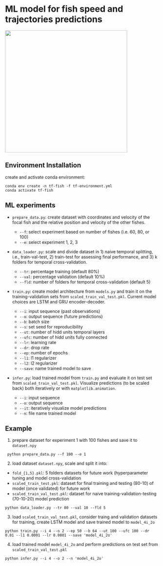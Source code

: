 # ML model for fish speed and trajectories predictions

<img src="./predictions_4i_2o.gif" width="400" height="400">

## Environment Installation
create and activate conda environment:
```{r}
conda env create -n tf-fish -f tf-environment.yml
conda activate tf-fish 
```

## ML experiments

* `prepare_data.py`: create dataset with coordinates and velocity of the focal fish  and the relative position and velocity of the other fishes.
  * `--f`: select experiment based on number of fishes (i.e. 60, 80, or 100)
  * `--e`: select experiment 1, 2, 3

* `data_loader.py`: scale and divide dataset in 1) naive temporal splitting, i.e., train-val-test, 2) train-test for assessing final performance, and 3) k folders for temporal cross-validation.
  * `--tr`: percentage training (default 80%)
  * `--val`: percentage validation (default 10%)
  * `--fld`: number of folders for temporal cross-validation (default 5)

* `train.py`: create model architecture from `models.py` and train it on the training-validation sets from `scaled_train_val_test.pkl`. Current model choices are LSTM and GRU encoder-decoder.
  * `--i`: input sequence (past observations)
  * `--o`: output sequence (future predictions)
  * `--b`: batch size
  * `--s`: set seed for reproducibility 
  * `--ut`: number of hidd units temporal layers
  * `--ufc`: number of hidd units fully connected
  * `--lr`: learning rate
  * `--dr`: drop rate
  * `--ep`: number of epochs
  * `--l1`: l1 regularizer
  * `--l2`: l2 regularizer
  * `--save`: name trained model to save

* `infer.py`: load trained model from `train.py` and evaluate it on test set from `scaled_train_val_test.pkl`. Visualize predictions (to be scaled back) both iteratively or with `matplotlib.animation`.
  * `--i`: input sequence
  * `--o`: output sequence
  * `--it`: iteratively visualize model predictions
  * `--n`: file name trained model

## Example
1. prepare dataset for experiment 1 with 100 fishes and save it to `dataset.npy`
```{r}
 python prepare_data.py --f 100 --e 1
```  

2. load dataset `dataset.npy`, scale and split it into:
  * `fold_{1,5}.pkl`: 5 folders datasets for future work (hyperparameter tuning and model cross-validation
  * `scaled_train_test.pkl`: dataset for final training and testing (80-10) of model (once validated) for future work 
  * `scaled_train_val_test.pkl`: dataset for naive training-validation-testing (70-10-20) model prediction
```{r}
python data_loader.py --tr 80 --val 10 --fld 5
```

3. load `scaled_train_val_test.pkl`, consider traing and validation datasets for training, create LSTM model and save trained model to `model_4i_2o`
```{r}
python train.py --i 4 --o 2 --ep 50 --b 64 --ut 100 --ufc 100 --dr 0.01 --l1 0.0001 --lr 0.0001 --save 'model_4i_2o'
```

4. load trained model `model_4i_2o` and perform predictions on test set from `scaled_train_val_test.pkl`
```{r}
python infer.py --i 4 --o 2 --n 'model_4i_2o'
```
